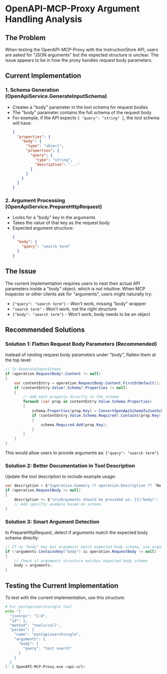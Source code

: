 # OpenAPI-MCP-Proxy Argument Handling Analysis

## The Problem

When testing the OpenAPI-MCP-Proxy with the InstructionStore API, users are asked for "JSON arguments" but the expected structure is unclear. The issue appears to be in how the proxy handles request body parameters.

## Current Implementation

### 1. Schema Generation (OpenApiService.GenerateInputSchema)
- Creates a "body" parameter in the tool schema for request bodies
- The "body" parameter contains the full schema of the request body
- For example, if the API expects `{ "query": "string" }`, the tool schema will have:
  ```json
  {
    "properties": {
      "body": {
        "type": "object",
        "properties": {
          "query": {
            "type": "string",
            "description": "..."
          }
        }
      }
    }
  }
  ```

### 2. Argument Processing (OpenApiService.PrepareHttpRequest)
- Looks for a "body" key in the arguments
- Takes the value of that key as the request body
- Expected argument structure:
  ```json
  {
    "body": {
      "query": "search term"
    }
  }
  ```

## The Issue

The current implementation requires users to nest their actual API parameters inside a "body" object, which is not intuitive. When MCP Inspector or other clients ask for "arguments", users might naturally try:
- `{"query": "search term"}` - Won't work, missing "body" wrapper
- `"search term"` - Won't work, not the right structure
- `{"body": "search term"}` - Won't work, body needs to be an object

## Recommended Solutions

### Solution 1: Flatten Request Body Parameters (Recommended)
Instead of nesting request body parameters under "body", flatten them at the top level:

```csharp
// In GenerateInputSchema
if (operation.RequestBody?.Content != null)
{
    var contentEntry = operation.RequestBody.Content.FirstOrDefault();
    if (contentEntry.Value?.Schema?.Properties != null)
    {
        // Add each property directly to the schema
        foreach (var prop in contentEntry.Value.Schema.Properties)
        {
            schema.Properties[prop.Key] = ConvertOpenApiSchemaToJsonSchema(prop.Value);
            if (contentEntry.Value.Schema.Required?.Contains(prop.Key) == true)
            {
                schema.Required.Add(prop.Key);
            }
        }
    }
}
```

This would allow users to provide arguments as: `{"query": "search term"}`

### Solution 2: Better Documentation in Tool Description
Update the tool description to include example usage:

```csharp
var description = $"{operation.Summary ?? operation.Description ?? "No description"}";
if (operation.RequestBody != null)
{
    description += $"\n\nArguments should be provided as: {{\"body\": {{...request body...}}}}";
    // Add specific example based on schema
}
```

### Solution 3: Smart Argument Detection
In PrepareHttpRequest, detect if arguments match the expected body schema directly:

```csharp
// If no "body" key but arguments match expected body schema, use arguments as body
if (!arguments.ContainsKey("body") && operation.RequestBody != null)
{
    // Check if arguments structure matches expected body schema
    body = arguments;
}
```

## Testing the Current Implementation

To test with the current implementation, use this structure:

```bash
# For postapisearchsingle tool
echo '{
  "jsonrpc": "2.0",
  "id": 1,
  "method": "tools/call",
  "params": {
    "name": "postapisearchsingle",
    "arguments": {
      "body": {
        "query": "test search"
      }
    }
  }
}' | OpenAPI-MCP-Proxy.exe <api-url>
```